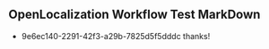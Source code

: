 ## OpenLocalization Workflow Test MarkDown
* 9e6ec140-2291-42f3-a29b-7825d5f5dddc 
thanks!<!--HONumber=Mar16_HO2-->
